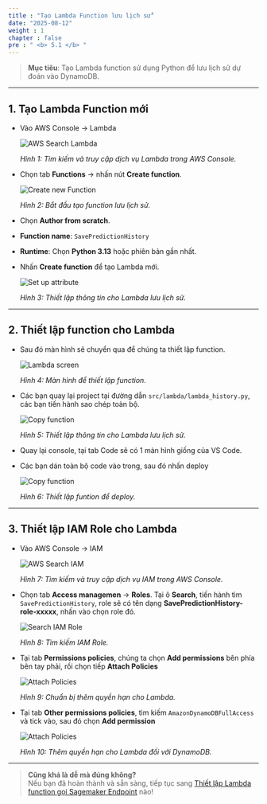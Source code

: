 ```yaml
---
title : "Tạo Lambda Function lưu lịch sử"
date: "2025-08-12"
weight : 1
chapter : false
pre : " <b> 5.1 </b> "
---
```


> **Mục tiêu**: Tạo Lambda function sử dụng Python để lưu lịch sử dự đoán vào DynamoDB.

---

## 1. Tạo Lambda Function mới

- Vào AWS Console → Lambda

    ![AWS Search Lambda](/Workshop/images/5.lambda-api-setup/5.1.create-lambda-save-history/create-lambda-save-history-1.png)  

    *Hình 1: Tìm kiếm và truy cập dịch vụ Lambda trong AWS Console.*

- Chọn tab **Functions** → nhấn nút **Create function**.  

    ![Create new Function](/Workshop/images/5.lambda-api-setup/5.1.create-lambda-save-history/create-lambda-save-history-2.png)    

    *Hình 2: Bắt đầu tạo function lưu lịch sử.*

- Chọn **Author from scratch**.  
- **Function name**: `SavePredictionHistory`  
- **Runtime**: Chọn **Python 3.13** hoặc phiên bản gần nhất.  
- Nhấn **Create function** để tạo Lambda mới.

    ![Set up attribute](/Workshop/images/5.lambda-api-setup/5.1.create-lambda-save-history/create-lambda-save-history-3.png)  

    *Hình 3: Thiết lập thông tin cho Lambda lưu lịch sử.*

---

## 2. Thiết lập function cho Lambda

- Sau đó màn hình sẽ chuyển qua để chúng ta thiết lập function.

    ![Lambda screen](/Workshop/images/5.lambda-api-setup/5.1.create-lambda-save-history/create-lambda-save-history-4.png)  

    *Hình 4: Màn hình để thiết lập function.*

- Các bạn quay lại project tại đường dẫn `src/lambda/lambda_history.py`, các bạn tiến hành sao chép toàn bộ.

    ![Copy function](/Workshop/images/5.lambda-api-setup/5.1.create-lambda-save-history/create-lambda-save-history-5.png)  

    *Hình 5: Thiết lập thông tin cho Lambda lưu lịch sử.*

- Quay lại console, tại tab Code sẽ có 1 màn hình giống của VS Code.
- Các bạn dán toàn bộ code vào trong, sau đó nhấn deploy

    ![Copy function](/Workshop/images/5.lambda-api-setup/5.1.create-lambda-save-history/create-lambda-save-history-6.png)  

    *Hình 6: Thiết lập funtion để deploy.*

---

## 3. Thiết lập IAM Role cho Lambda

- Vào AWS Console → IAM

    ![AWS Search IAM](/Workshop/images/5.lambda-api-setup/5.1.create-lambda-save-history/create-lambda-save-history-7.png)  

    *Hình 7: Tìm kiếm và truy cập dịch vụ IAM trong AWS Console.*

- Chọn tab **Access managemen** → **Roles**. Tại ô **Search**, tiến hành tìm `SavePredictionHistory`, role sẽ có tên dạng **SavePredictionHistory-role-xxxxx**, nhấn vào chọn role đó.

    ![Search IAM Role](/Workshop/images/5.lambda-api-setup/5.1.create-lambda-save-history/create-lambda-save-history-8.png)  

    *Hình 8: Tìm kiếm IAM Role.*

- Tại tab **Permissions policies**, chúng ta chọn **Add permissions** bên phía bên tay phải, rồi chọn tiếp **Attach Policies**

    ![Attach Policies](/Workshop/images/5.lambda-api-setup/5.1.create-lambda-save-history/create-lambda-save-history-9.png)  

    *Hình 9: Chuẩn bị thêm quyền hạn cho Lambda.*
 
- Tại tab **Other permissions policies**, tìm kiếm `AmazonDynamoDBFullAccess` và tick vào, sau đó chọn **Add permission**

    ![Attach Policies](/Workshop/images/5.lambda-api-setup/5.1.create-lambda-save-history/create-lambda-save-history-9.png)  

    *Hình 10: Thêm quyền hạn cho Lambda đối với DynamoDB.*

---

> **Cũng khá là dễ mà đúng không?**  
> Nếu bạn đã hoàn thành và sẵn sàng, tiếp tục sang [Thiết lập Lambda function gọi Sagemaker Endpoint](/5-lambda-api-setup/5.2-create-lambda-call-sagemaker) nào!